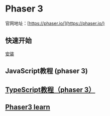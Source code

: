 # Phaser 3

官网地址：[https://phaser.io/](https://phaser.io/)

## 快速开始

[安装](https://phaser.io/download)

## JavaScript教程 (phaser 3)


## [TypeScript教程（phaser 3）](./phaser3-ts/index.md)

## [Phaser3 learn](./learn/index.md)
